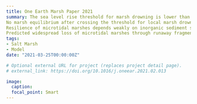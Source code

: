 ```yaml
---
title: One Earth Marsh Paper 2021
summary: The sea level rise threshold for marsh drowning is lower than previously thought.
No marsh equilibrium after crossing the threshold for local marsh drowning;
Resilience of microtidal marshes depends weakly on inorganic sediment supply;
Predicted widespread loss of microtidal marshes through runaway fragmentation.
tags:
- Salt Marsh
- Model
date: "2021-03-25T00:00:00Z"

# Optional external URL for project (replaces project detail page).
# external_link: https://doi.org/10.1016/j.oneear.2021.02.013

image:
  caption:
  focal_point: Smart
---
```


